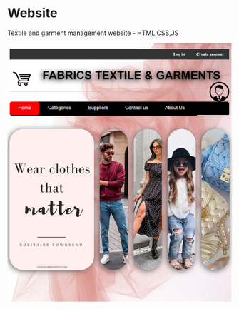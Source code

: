 # Website

Textile and garment management website - HTML,CSS,JS

<img src="https://github.com/Kesh02/Textile-and-Garment-Website/blob/main/home%20(3).png">
